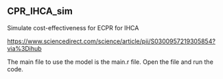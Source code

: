 ## CPR_IHCA_sim
Simulate cost-effectiveness for ECPR for IHCA

https://www.sciencedirect.com/science/article/pii/S0300957219305854?via%3Dihub

The main file to use the model is the main.r file.
Open the file and run the code.
